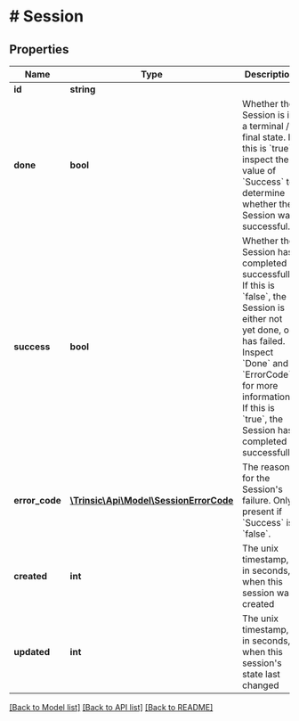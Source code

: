 # # Session

## Properties

Name | Type | Description | Notes
------------ | ------------- | ------------- | -------------
**id** | **string** |  |
**done** | **bool** | Whether the Session is in a terminal / final state.                If this is &#x60;true&#x60;, inspect the value of &#x60;Success&#x60; to determine whether the Session was successful. |
**success** | **bool** | Whether the Session has completed successfully.                If this is &#x60;false&#x60;, the Session is either not yet done, or has failed. Inspect &#x60;Done&#x60; and &#x60;ErrorCode&#x60; for more information.  If this is &#x60;true&#x60;, the Session has completed successfully. |
**error_code** | [**\Trinsic\Api\Model\SessionErrorCode**](SessionErrorCode.md) | The reason for the Session&#39;s failure.                Only present if &#x60;Success&#x60; is &#x60;false&#x60;. | [optional]
**created** | **int** | The unix timestamp, in seconds, when this session was created |
**updated** | **int** | The unix timestamp, in seconds, when this session&#39;s state last changed |

[[Back to Model list]](../../README.md#models) [[Back to API list]](../../README.md#endpoints) [[Back to README]](../../README.md)
